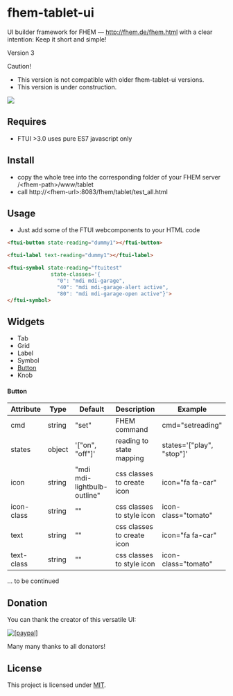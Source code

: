 fhem-tablet-ui
========

UI builder framework for FHEM — http://fhem.de/fhem.html
with a clear intention: Keep it short and simple!

Version 3 

Caution! 
 * This version is not compatible with older fhem-tablet-ui versions.
 * This version is under construction.


![](http://knowthelist.github.io/fhem-tablet-ui/ftui3.png)

Requires
-------
* FTUI >3.0 uses pure ES7 javascript only

Install
-------
 * copy the whole tree into the corresponding folder of your FHEM server /\<fhem-path\>/www/tablet
 * call http://\<fhem-url\>:8083/fhem/tablet/test_all.html
 
Usage
------
* Just add some of the FTUI webcomponents to your HTML code

```html
<ftui-button state-reading="dummy1"></ftui-button>
```

```html
<ftui-label text-reading="dummy1"></ftui-label>
```

```html
<ftui-symbol state-reading="ftuitest" 
              state-classes='{ 
                "0": "mdi mdi-garage",
                "40": "mdi mdi-garage-alert active",
                "80": "mdi mdi-garage-open active"}'>
</ftui-symbol>
```

Widgets
------

- Tab
- Grid
- Label
- Symbol
- [Button](#button)
- Knob


#### Button

| Attribute     | Type | Default | Description | Example |
| ------------- |------|------------|---------|---------|
| cmd | string | "set" | FHEM command| cmd="setreading"|
| states | object | '["on", "off"]' | reading to state mapping | states='["play", "stop"]' |
| icon | string | "mdi mdi-lightbulb-outline" | css classes to create icon | icon="fa fa-car"|
| icon-class | string | "" | css classes to style icon | icon-class="tomato"|
| text | string | "" | css classes to create icon | icon="fa fa-car"|
| text-class | string | "" | css classes to style icon | icon-class="tomato"|

  ... to be continued

Donation
--------
You can thank the creator of this versatile UI:

<a href="https://www.paypal.com/cgi-bin/webscr?cmd=_s-xclick&hosted_button_id=PD4C2XM2VTD9A"><img src="https://www.paypalobjects.com/de_DE/DE/i/btn/btn_donateCC_LG.gif" alt="[paypal]" /></a>

Many many thanks to all donators!

License
-------
This project is licensed under [MIT](http://www.opensource.org/licenses/mit-license.php).
  
